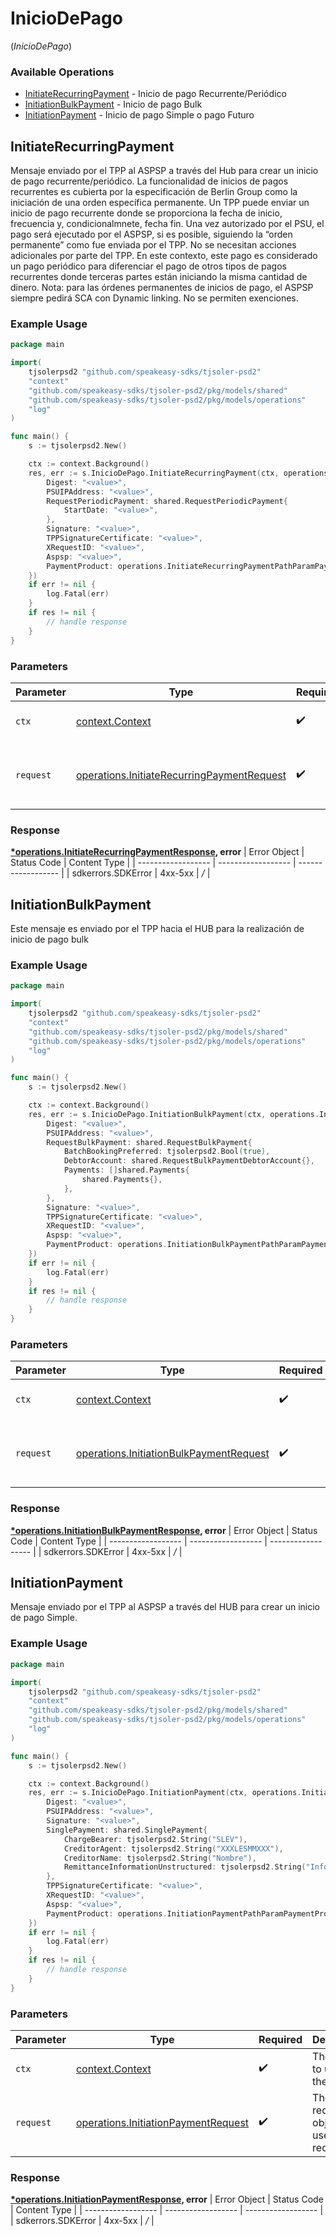 # InicioDePago
(*InicioDePago*)

### Available Operations

* [InitiateRecurringPayment](#initiaterecurringpayment) - Inicio de pago Recurrente/Periódico
* [InitiationBulkPayment](#initiationbulkpayment) - Inicio de pago Bulk
* [InitiationPayment](#initiationpayment) - Inicio de pago Simple o pago Futuro

## InitiateRecurringPayment

Mensaje enviado por el TPP al ASPSP a través del Hub para crear un inicio de pago recurrente/periódico. La funcionalidad de inicios de pagos recurrentes es cubierta por la especificación de Berlin Group como la iniciación de una orden específica permanente. Un TPP puede enviar un inicio de pago recurrente donde se proporciona la fecha de inicio, frecuencia y, condicionalmnete, fecha fin. Una vez autorizado por el PSU, el pago será ejecutado por el ASPSP, si es posible, siguiendo la “orden permanente” como fue enviada por el TPP. No se necesitan acciones adicionales por parte del TPP. En este contexto, este pago es considerado un pago periódico para diferenciar el pago de otros tipos de pagos recurrentes donde terceras partes están iniciando la misma cantidad de dinero. Nota: para las órdenes permanentes de inicios de pago, el ASPSP siempre pedirá SCA con Dynamic linking. No se permiten exenciones.

### Example Usage

```go
package main

import(
	tjsolerpsd2 "github.com/speakeasy-sdks/tjsoler-psd2"
	"context"
	"github.com/speakeasy-sdks/tjsoler-psd2/pkg/models/shared"
	"github.com/speakeasy-sdks/tjsoler-psd2/pkg/models/operations"
	"log"
)

func main() {
    s := tjsolerpsd2.New()

    ctx := context.Background()
    res, err := s.InicioDePago.InitiateRecurringPayment(ctx, operations.InitiateRecurringPaymentRequest{
        Digest: "<value>",
        PSUIPAddress: "<value>",
        RequestPeriodicPayment: shared.RequestPeriodicPayment{
            StartDate: "<value>",
        },
        Signature: "<value>",
        TPPSignatureCertificate: "<value>",
        XRequestID: "<value>",
        Aspsp: "<value>",
        PaymentProduct: operations.InitiateRecurringPaymentPathParamPaymentProductInstantSepaCreditTransfers,
    })
    if err != nil {
        log.Fatal(err)
    }
    if res != nil {
        // handle response
    }
}
```

### Parameters

| Parameter                                                                                                    | Type                                                                                                         | Required                                                                                                     | Description                                                                                                  |
| ------------------------------------------------------------------------------------------------------------ | ------------------------------------------------------------------------------------------------------------ | ------------------------------------------------------------------------------------------------------------ | ------------------------------------------------------------------------------------------------------------ |
| `ctx`                                                                                                        | [context.Context](https://pkg.go.dev/context#Context)                                                        | :heavy_check_mark:                                                                                           | The context to use for the request.                                                                          |
| `request`                                                                                                    | [operations.InitiateRecurringPaymentRequest](../../pkg/models/operations/initiaterecurringpaymentrequest.md) | :heavy_check_mark:                                                                                           | The request object to use for the request.                                                                   |


### Response

**[*operations.InitiateRecurringPaymentResponse](../../pkg/models/operations/initiaterecurringpaymentresponse.md), error**
| Error Object       | Status Code        | Content Type       |
| ------------------ | ------------------ | ------------------ |
| sdkerrors.SDKError | 4xx-5xx            | */*                |

## InitiationBulkPayment

Este mensaje es enviado por el TPP hacia el HUB para la realización de inicio de pago bulk

### Example Usage

```go
package main

import(
	tjsolerpsd2 "github.com/speakeasy-sdks/tjsoler-psd2"
	"context"
	"github.com/speakeasy-sdks/tjsoler-psd2/pkg/models/shared"
	"github.com/speakeasy-sdks/tjsoler-psd2/pkg/models/operations"
	"log"
)

func main() {
    s := tjsolerpsd2.New()

    ctx := context.Background()
    res, err := s.InicioDePago.InitiationBulkPayment(ctx, operations.InitiationBulkPaymentRequest{
        Digest: "<value>",
        PSUIPAddress: "<value>",
        RequestBulkPayment: shared.RequestBulkPayment{
            BatchBookingPreferred: tjsolerpsd2.Bool(true),
            DebtorAccount: shared.RequestBulkPaymentDebtorAccount{},
            Payments: []shared.Payments{
                shared.Payments{},
            },
        },
        Signature: "<value>",
        TPPSignatureCertificate: "<value>",
        XRequestID: "<value>",
        Aspsp: "<value>",
        PaymentProduct: operations.InitiationBulkPaymentPathParamPaymentProductCrossBorderCreditTransfers,
    })
    if err != nil {
        log.Fatal(err)
    }
    if res != nil {
        // handle response
    }
}
```

### Parameters

| Parameter                                                                                              | Type                                                                                                   | Required                                                                                               | Description                                                                                            |
| ------------------------------------------------------------------------------------------------------ | ------------------------------------------------------------------------------------------------------ | ------------------------------------------------------------------------------------------------------ | ------------------------------------------------------------------------------------------------------ |
| `ctx`                                                                                                  | [context.Context](https://pkg.go.dev/context#Context)                                                  | :heavy_check_mark:                                                                                     | The context to use for the request.                                                                    |
| `request`                                                                                              | [operations.InitiationBulkPaymentRequest](../../pkg/models/operations/initiationbulkpaymentrequest.md) | :heavy_check_mark:                                                                                     | The request object to use for the request.                                                             |


### Response

**[*operations.InitiationBulkPaymentResponse](../../pkg/models/operations/initiationbulkpaymentresponse.md), error**
| Error Object       | Status Code        | Content Type       |
| ------------------ | ------------------ | ------------------ |
| sdkerrors.SDKError | 4xx-5xx            | */*                |

## InitiationPayment

Mensaje enviado por el TPP al ASPSP a través del HUB para crear un inicio de pago Simple.

### Example Usage

```go
package main

import(
	tjsolerpsd2 "github.com/speakeasy-sdks/tjsoler-psd2"
	"context"
	"github.com/speakeasy-sdks/tjsoler-psd2/pkg/models/shared"
	"github.com/speakeasy-sdks/tjsoler-psd2/pkg/models/operations"
	"log"
)

func main() {
    s := tjsolerpsd2.New()

    ctx := context.Background()
    res, err := s.InicioDePago.InitiationPayment(ctx, operations.InitiationPaymentRequest{
        Digest: "<value>",
        PSUIPAddress: "<value>",
        Signature: "<value>",
        SinglePayment: shared.SinglePayment{
            ChargeBearer: tjsolerpsd2.String("SLEV"),
            CreditorAgent: tjsolerpsd2.String("XXXLESMMXXX"),
            CreditorName: tjsolerpsd2.String("Nombre"),
            RemittanceInformationUnstructured: tjsolerpsd2.String("Informacion adicional"),
        },
        TPPSignatureCertificate: "<value>",
        XRequestID: "<value>",
        Aspsp: "<value>",
        PaymentProduct: operations.InitiationPaymentPathParamPaymentProductTarget2Payments,
    })
    if err != nil {
        log.Fatal(err)
    }
    if res != nil {
        // handle response
    }
}
```

### Parameters

| Parameter                                                                                      | Type                                                                                           | Required                                                                                       | Description                                                                                    |
| ---------------------------------------------------------------------------------------------- | ---------------------------------------------------------------------------------------------- | ---------------------------------------------------------------------------------------------- | ---------------------------------------------------------------------------------------------- |
| `ctx`                                                                                          | [context.Context](https://pkg.go.dev/context#Context)                                          | :heavy_check_mark:                                                                             | The context to use for the request.                                                            |
| `request`                                                                                      | [operations.InitiationPaymentRequest](../../pkg/models/operations/initiationpaymentrequest.md) | :heavy_check_mark:                                                                             | The request object to use for the request.                                                     |


### Response

**[*operations.InitiationPaymentResponse](../../pkg/models/operations/initiationpaymentresponse.md), error**
| Error Object       | Status Code        | Content Type       |
| ------------------ | ------------------ | ------------------ |
| sdkerrors.SDKError | 4xx-5xx            | */*                |
